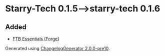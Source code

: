 # Starry-Tech 0.1.5⟶starry-tech 0.1.6

## Added

* [FTB Essentials (Forge)](https://www.curseforge.com/minecraft/mc-mods/ftb-essentials-forge)

Generated using [ChangelogGenerator 2.0.0-pre10](https://github.com/TheRandomLabs/ChangelogGenerator).
